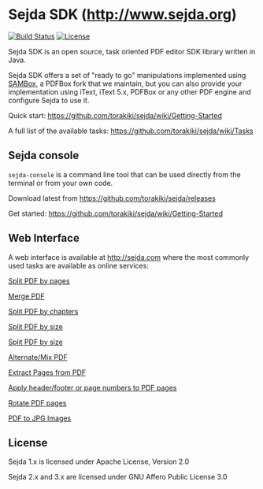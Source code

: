 Sejda SDK (http://www.sejda.org)
=====
[![Build Status](https://travis-ci.org/torakiki/sejda.png)](https://travis-ci.org/torakiki/sejda)
[![License](http://img.shields.io/badge/license-AGPLv3-blue.svg)](http://www.gnu.org/licenses/agpl-3.0.html)

Sejda SDK is an open source, task oriented PDF editor SDK library written in Java.

Sejda SDK offers a set of "ready to go" manipulations implemented using [SAMBox](https://github.com/torakiki/sambox), a PDFBox fork that we maintain, but you can also provide your implementation using iText, iText 5.x, PDFBox or any other PDF engine and configure Sejda to use it.

Quick start: https://github.com/torakiki/sejda/wiki/Getting-Started

A full list of the available tasks: https://github.com/torakiki/sejda/wiki/Tasks

Sejda console
----
`sejda-console` is a command line tool that can be used directly from the terminal or from your own code.

Download latest from https://github.com/torakiki/sejda/releases

Get started: https://github.com/torakiki/sejda/wiki/Getting-Started

Web Interface
----
A web interface is available at http://sejda.com where the most commonly used tasks are available as online services:

[Split PDF by pages](http://sejda.com/split-pdf)

[Merge PDF](http://sejda.com/merge-pdf)

[Split PDF by chapters](http://sejda.com/split-pdf-by-bookmarks)

[Split PDF by size](http://sejda.com/split-pdf-by-size)

[Split PDF by size](http://sejda.com/split-pdf-by-size)

[Alternate/Mix PDF](http://sejda.com/merge-pdf)

[Extract Pages from PDF](http://sejda.com/extract-pdf-pages)

[Apply header/footer or page numbers to PDF pages](http://sejda.com/header-footer-pdf)

[Rotate PDF pages](http://sejda.com/rotate-pdf-pages)

[PDF to JPG Images](http://sejda.com/pdf-to-jpg)


License
----

Sejda 1.x is licensed under Apache License, Version 2.0

Sejda 2.x and 3.x are licensed under GNU Affero Public License 3.0 

